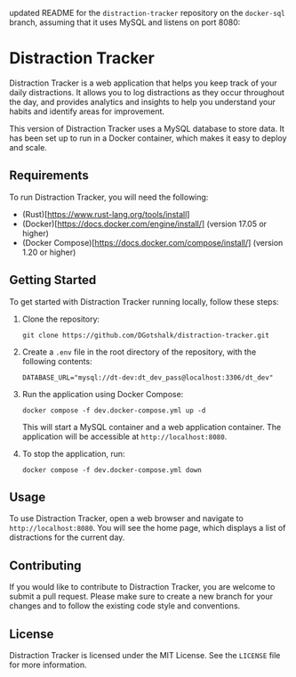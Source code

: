 updated README for the `distraction-tracker` repository on the `docker-sql` branch, assuming that it uses MySQL and listens on port 8080:

# Distraction Tracker

Distraction Tracker is a web application that helps you keep track of your daily distractions. It allows you to log distractions as they occur throughout the day, and provides analytics and insights to help you understand your habits and identify areas for improvement.

This version of Distraction Tracker uses a MySQL database to store data. It has been set up to run in a Docker container, which makes it easy to deploy and scale.

## Requirements

To run Distraction Tracker, you will need the following:

- (Rust)[https://www.rust-lang.org/tools/install] 
- (Docker)[https://docs.docker.com/engine/install/] (version 17.05 or higher)
- (Docker Compose)[https://docs.docker.com/compose/install/] (version 1.20 or higher)

## Getting Started

To get started with Distraction Tracker running locally, follow these steps:

1. Clone the repository:

   ```
   git clone https://github.com/DGotshalk/distraction-tracker.git
   ```

3. Create a `.env` file in the root directory of the repository, with the following contents:

   ```
   DATABASE_URL="mysql://dt-dev:dt_dev_pass@localhost:3306/dt_dev"
   ```

4. Run the application using Docker Compose:

   ```
   docker compose -f dev.docker-compose.yml up -d
   ```

   This will start a MySQL container and a web application container. The application will be accessible at `http://localhost:8080`.

5. To stop the application, run:

   ```
   docker compose -f dev.docker-compose.yml down
   ```

## Usage

To use Distraction Tracker, open a web browser and navigate to `http://localhost:8080`. You will see the home page, which displays a list of distractions for the current day.

## Contributing

If you would like to contribute to Distraction Tracker, you are welcome to submit a pull request. Please make sure to create a new branch for your changes and to follow the existing code style and conventions.

## License

Distraction Tracker is licensed under the MIT License. See the `LICENSE` file for more information.
